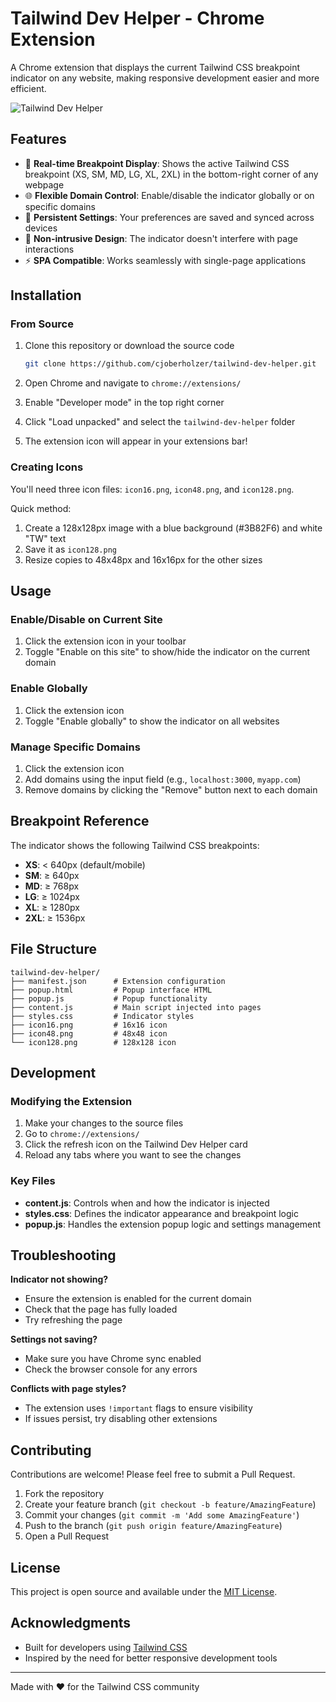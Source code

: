 # Tailwind Dev Helper - Chrome Extension

A Chrome extension that displays the current Tailwind CSS breakpoint indicator on any website, making responsive development easier and more efficient.

![Tailwind Dev Helper](https://img.shields.io/badge/Tailwind%20CSS-Helper-38BDF8?style=flat-square&logo=tailwindcss)

## Features

- 📱 **Real-time Breakpoint Display**: Shows the active Tailwind CSS breakpoint (XS, SM, MD, LG, XL, 2XL) in the bottom-right corner of any webpage
- 🌐 **Flexible Domain Control**: Enable/disable the indicator globally or on specific domains
- 💾 **Persistent Settings**: Your preferences are saved and synced across devices
- 🎯 **Non-intrusive Design**: The indicator doesn't interfere with page interactions
- ⚡ **SPA Compatible**: Works seamlessly with single-page applications

## Installation

### From Source

1. Clone this repository or download the source code
   ```bash
   git clone https://github.com/cjoberholzer/tailwind-dev-helper.git
   ```

2. Open Chrome and navigate to `chrome://extensions/`

3. Enable "Developer mode" in the top right corner

4. Click "Load unpacked" and select the `tailwind-dev-helper` folder

5. The extension icon will appear in your extensions bar!

### Creating Icons

You'll need three icon files: `icon16.png`, `icon48.png`, and `icon128.png`. 

Quick method:
1. Create a 128x128px image with a blue background (#3B82F6) and white "TW" text
2. Save it as `icon128.png`
3. Resize copies to 48x48px and 16x16px for the other sizes

## Usage

### Enable/Disable on Current Site
1. Click the extension icon in your toolbar
2. Toggle "Enable on this site" to show/hide the indicator on the current domain

### Enable Globally
1. Click the extension icon
2. Toggle "Enable globally" to show the indicator on all websites

### Manage Specific Domains
1. Click the extension icon
2. Add domains using the input field (e.g., `localhost:3000`, `myapp.com`)
3. Remove domains by clicking the "Remove" button next to each domain

## Breakpoint Reference

The indicator shows the following Tailwind CSS breakpoints:

- **XS**: < 640px (default/mobile)
- **SM**: ≥ 640px
- **MD**: ≥ 768px
- **LG**: ≥ 1024px
- **XL**: ≥ 1280px
- **2XL**: ≥ 1536px

## File Structure

```
tailwind-dev-helper/
├── manifest.json      # Extension configuration
├── popup.html         # Popup interface HTML
├── popup.js           # Popup functionality
├── content.js         # Main script injected into pages
├── styles.css         # Indicator styles
├── icon16.png         # 16x16 icon
├── icon48.png         # 48x48 icon
└── icon128.png        # 128x128 icon
```

## Development

### Modifying the Extension

1. Make your changes to the source files
2. Go to `chrome://extensions/`
3. Click the refresh icon on the Tailwind Dev Helper card
4. Reload any tabs where you want to see the changes

### Key Files

- **content.js**: Controls when and how the indicator is injected
- **styles.css**: Defines the indicator appearance and breakpoint logic
- **popup.js**: Handles the extension popup logic and settings management

## Troubleshooting

**Indicator not showing?**
- Ensure the extension is enabled for the current domain
- Check that the page has fully loaded
- Try refreshing the page

**Settings not saving?**
- Make sure you have Chrome sync enabled
- Check the browser console for any errors

**Conflicts with page styles?**
- The extension uses `!important` flags to ensure visibility
- If issues persist, try disabling other extensions

## Contributing

Contributions are welcome! Please feel free to submit a Pull Request.

1. Fork the repository
2. Create your feature branch (`git checkout -b feature/AmazingFeature`)
3. Commit your changes (`git commit -m 'Add some AmazingFeature'`)
4. Push to the branch (`git push origin feature/AmazingFeature`)
5. Open a Pull Request

## License

This project is open source and available under the [MIT License](LICENSE).

## Acknowledgments

- Built for developers using [Tailwind CSS](https://tailwindcss.com/)
- Inspired by the need for better responsive development tools

---

Made with ❤️ for the Tailwind CSS community
